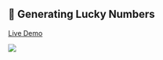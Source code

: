 ## :crystal_ball: Generating Lucky Numbers

[Live Demo](https://mandyneumeyer.github.io/lotto-app/)

![](lotto.gif)

